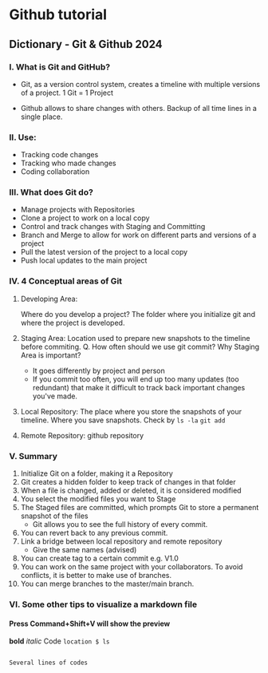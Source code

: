 # Github tutorial 
## Dictionary - Git & Github 2024

### I. What is Git and GitHub?

- Git, as a version control system, creates a timeline with multiple versions of a project. 1 Git = 1 Project

- Github allows to share changes with others. Backup of all time lines in a single place. 

### II. Use:
- Tracking code changes
- Tracking who made changes
- Coding collaboration

### III. What does Git do?

- Manage projects with Repositories
- Clone a project to work on a local copy
- Control and track changes with Staging and Committing
- Branch and Merge to allow for work on different parts and versions of a project
- Pull the latest version of the project to a local copy
- Push local updates to the main project

### IV. 4 Conceptual areas of Git

1. Developing Area:

    Where do you develop a project? The folder where you initialize git and where the project is developed.

2. Staging Area:
    Location used to prepare new snapshots to the timeline before commiting. 
    Q. How often should we use git commit? Why Staging Area is important?
    -   It goes differently by project and person
    -   If you commit too often, you will end up too many updates (too redundant) that make it difficult to track back important changes you've made.

3. Local Repository:
    The place where you store the snapshots of your timeline. 
    Where you save snapshots. Check by `ls -la`
    `git add` 

4. Remote Repository: github repository



### V. Summary
1. Initialize Git on a folder, making it a Repository
2. Git creates a hidden folder to keep track of changes in that folder
3. When a file is changed, added or deleted, it is considered modified
4. You select the modified files you want to Stage
5. The Staged files are committed, which prompts Git to store a permanent snapshot of the files
    - Git allows you to see the full history of every commit.
7. You can revert back to any previous commit.
8. Link a bridge between local repository and remote repository
    - Give the same names (advised)
9. You can create tag to a certain commit e.g. V1.0
10. You can work on the same project with your collaborators. To avoid conflicts, it is better to make use of branches.
11. You can merge branches to the master/main branch.



### VI. Some other tips to visualize a markdown file
#### Press Command+Shift+V will show the preview
**bold**
*italic*
Code `location $ ls`
```

Several lines of codes

```
